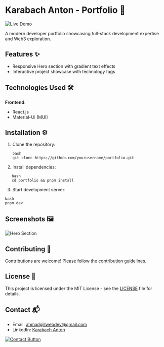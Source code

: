 # Karabach Anton - Portfolio 🚀

[![Live Demo](https://img.shields.io/badge/demo-live-brightgreen)](https://ahmadgill-portfolio.netlify.app/)

A modern developer portfolio showcasing full-stack development expertise and Web3 exploration.

## Features ✨

- Responsive Hero section with gradient text effects
- Interactive project showcase with technology tags

## Technologies Used 🛠️

**Frontend:**

- React.js
- Material-UI (MUI)

## Installation ⚙️

1. Clone the repository:
   ```
   bash
   git clone https://github.com/yourusername/portfolio.git
   ```
2. Install dependencies:

```
   bash
   cd portfolio && pnpm install
```

3. Start development server:

```
bash
pnpm dev
```

## Screenshots 🖼️

![Hero Section](./screenshots/hero-preview.png)

## Contributing 🤝

Contributions are welcome! Please follow the [contribution guidelines](CONTRIBUTING.md).

## License 📄

This project is licensed under the MIT License - see the [LICENSE](LICENSE) file for details.

## Contact 📬

- Email: [ahmadgillwebdev@gmail.com](mailto:ahmadgillwebdev@gmail.com)
- LinkedIn: [Karabach Anton](https://www.linkedin.com/in/ahmadgill)

[![Contact Button](./src/assets/contact-button.png)](mailto:ahmadgillwebdev@gmail.comm)
